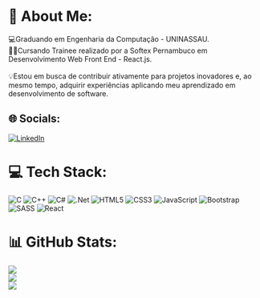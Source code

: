 # 💫 About Me:
💻Graduando em Engenharia da Computação - UNINASSAU.<br>👨‍💻Cursando Trainee realizado por a Softex Pernambuco em Desenvolvimento Web Front End - React.js.<br><br>💡Estou em busca de contribuir ativamente para projetos inovadores e, ao mesmo tempo, adquirir experiências aplicando meu aprendizado em desenvolvimento de software.<br>


## 🌐 Socials:
[![LinkedIn](https://img.shields.io/badge/LinkedIn-%230077B5.svg?logo=linkedin&logoColor=white)]([www.linkedin.com/in/joão-pedro-gomes-a61b14192](https://www.linkedin.com/in/jo%C3%A3o-pedro-gomes-a61b14192/)) 

# 💻 Tech Stack:
![C](https://img.shields.io/badge/c-%2300599C.svg?style=for-the-badge&logo=c&logoColor=white) ![C++](https://img.shields.io/badge/c++-%2300599C.svg?style=for-the-badge&logo=c%2B%2B&logoColor=white) ![C#](https://img.shields.io/badge/c%23-%23239120.svg?style=for-the-badge&logo=c-sharp&logoColor=white) ![.Net](https://img.shields.io/badge/.NET-5C2D91?style=for-the-badge&logo=.net&logoColor=white) ![HTML5](https://img.shields.io/badge/html5-%23E34F26.svg?style=for-the-badge&logo=html5&logoColor=white) ![CSS3](https://img.shields.io/badge/css3-%231572B6.svg?style=for-the-badge&logo=css3&logoColor=white) ![JavaScript](https://img.shields.io/badge/javascript-%23323330.svg?style=for-the-badge&logo=javascript&logoColor=%23F7DF1E) ![Bootstrap](https://img.shields.io/badge/bootstrap-%238511FA.svg?style=for-the-badge&logo=bootstrap&logoColor=white) ![SASS](https://img.shields.io/badge/SASS-hotpink.svg?style=for-the-badge&logo=SASS&logoColor=white) ![React](https://img.shields.io/badge/react-%2320232a.svg?style=for-the-badge&logo=react&logoColor=%2361DAFB)
# 📊 GitHub Stats:
![](https://github-readme-stats.vercel.app/api?username=joaopedrollgomes&theme=merko&hide_border=false&include_all_commits=true&count_private=true)<br/>
![](https://github-readme-streak-stats.herokuapp.com/?user=joaopedrollgomes&theme=merko&hide_border=false)<br/>
![](https://github-readme-stats.vercel.app/api/top-langs/?username=joaopedrollgomes&theme=merko&hide_border=false&include_all_commits=true&count_private=true&layout=compact)

<!-- Proudly created with GPRM ( https://gprm.itsvg.in ) -->
